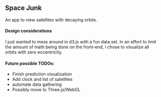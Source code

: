 ## Space Junk

An app to view satellites with decaying orbits.

#### Design considerations

I just wanted to mess around in d3.js with a fun data set. In an effort to limit the amount of math being done on the front-end, I chose to visualize all orbits with zero eccentricity.

#### Future possible TODOs:

* Finish prediction visualization
* Add clock and list of satellites
* automate data gathering
* Possibly move to Three.js/WebGL

